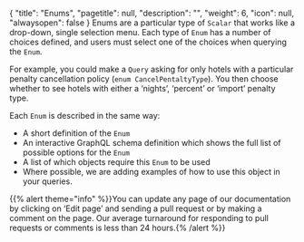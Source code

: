 {
  "title": "Enums",
  "pagetitle": null,
  "description": "",
  "weight": 6,
  "icon": null,
  "alwaysopen": false
}
Enums are a particular type of `Scalar` that works like a drop-down, single selection menu. Each type of `Enum` has a number of choices defined, and users must select one of the choices when querying the `Enum`.

For example, you could make a `Query` asking for only hotels with a particular penalty cancellation policy (`enum CancelPentaltyType`). You then choose whether to see hotels with either a ‘nights’, ‘percent’ or ‘import’ penalty type.

Each `Enum` is described in the same way:
- A short definition of the `Enum`
- An interactive GraphQL schema definition which shows the full list of possible options for the `Enum`
- A list of which objects require this `Enum` to be used
- Where possible, we are adding examples of how to use this object in your queries.

{{% alert theme="info" %}}You can update any page of our documentation by clicking on ‘Edit page’ and sending a pull request or by making a comment on the page. Our average turnaround for responding to pull requests or comments is less than 24 hours.{% /alert %}}
